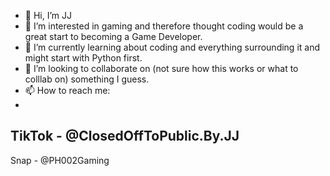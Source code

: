 - 👋 Hi, I’m JJ
- 👀 I’m interested in gaming and therefore thought coding would be a great start to becoming a Game Developer.
- 🌱 I’m currently learning about coding and everything surrounding it and might start with Python first.
- 💞️ I’m looking to collaborate on (not sure how this works or what to colllab on) something I guess.
- 📫 How to reach me: 
-
TikTok - @ClosedOffToPublic.By.JJ
-

Snap   - @PH002Gaming

<!---
JJfromCPT/JJfromCPT is a ✨ special ✨ repository because its `README.md` (this file) appears on your GitHub profile.
You can click the Preview link to take a look at your changes.
--->
